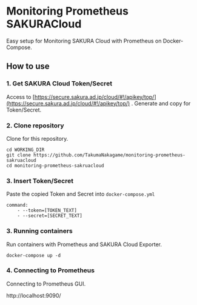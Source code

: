 # Monitoring Prometheus SAKURACloud
Easy setup for Monitoring SAKURA Cloud with Prometheus on Docker-Compose.

## How to use
### 1. Get SAKURA Cloud Token/Secret
Access to [https://secure.sakura.ad.jp/cloud/#!/apikey/top/](https://secure.sakura.ad.jp/cloud/#!/apikey/top/) .
Generate and copy for Token/Secret.

### 2. Clone repository
Clone for this repository.
```
cd WORKING_DIR
git clone https://github.com/TakumaNakagame/monitoring-prometheus-sakruacloud
cd monitoring-prometheus-sakruacloud
```

### 3. Insert Token/Secret
Paste the copied Token and Secret into `docker-compose.yml`

```
command: 
    - --token=[TOKEN_TEXT]
    - --secret=[SECRET_TEXT]
```

### 3. Running containers
Run containers with Prometheus and SAKURA Cloud Exporter.

```
docker-compose up -d
```

### 4. Connecting to Prometheus
Connecting to Prometheus GUI.

http://localhost:9090/